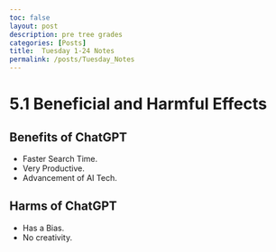 ```yaml
---
toc: false
layout: post
description: pre tree grades
categories: [Posts]
title:  Tuesday 1-24 Notes
permalink: /posts/Tuesday_Notes
---
```


# 5.1 Beneficial and Harmful Effects


## Benefits of ChatGPT

- Faster Search Time.
- Very Productive.
- Advancement of AI Tech.

## Harms of ChatGPT

- Has a Bias.
- No creativity.

